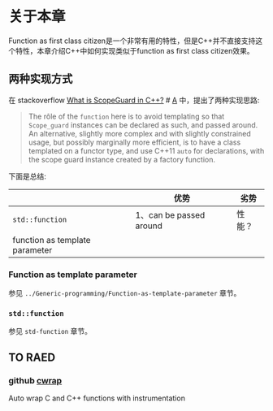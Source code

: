 # 关于本章

Function as first class citizen是一个非常有用的特性，但是C++并不直接支持这个特性，本章介绍C++中如何实现类似于function as first class citizen效果。

## 两种实现方式

在 stackoverflow [What is ScopeGuard in C++?](https://stackoverflow.com/questions/31365013/what-is-scopeguard-in-c) # [A](https://stackoverflow.com/a/31365171) 中，提出了两种实现思路:

> The rôle of the `function` here is to avoid templating so that `Scope_guard` instances can be declared as such, and passed around. An alternative, slightly more complex and with slightly constrained usage, but possibly marginally more efficient, is to have a class templated on a functor type, and use C++11 `auto` for declarations, with the scope guard instance created by a factory function. 

下面是总结: 

|                                | 优势                    | 劣势   |
| ------------------------------ | ----------------------- | ------ |
| `std::function`                | 1、can be passed around | 性能？ |
| function as template parameter |                         |        |

### Function as template parameter

参见 `../Generic-programming/Function-as-template-parameter` 章节。



### `std::function`

参见 `std-function` 章节。

## TO RAED

### github [cwrap](https://github.com/corelight/cwrap)

Auto wrap C and C++ functions with instrumentation
